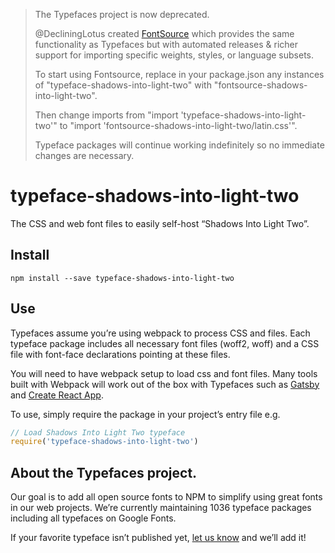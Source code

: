 >The Typefaces project is now deprecated.
>
>@DecliningLotus created
[FontSource](https://github.com/fontsource/fontsource) which provides the
same functionality as Typefaces but with automated releases & richer
support for importing specific weights, styles, or language subsets.
>
>To start using Fontsource, replace in your package.json any instances of
"typeface-shadows-into-light-two" with "fontsource-shadows-into-light-two".
>
> Then change imports from "import 'typeface-shadows-into-light-two'" to "import 'fontsource-shadows-into-light-two/latin.css'".
>
>Typeface packages will continue working indefinitely so no immediate
>changes are necessary.

# typeface-shadows-into-light-two

The CSS and web font files to easily self-host “Shadows Into Light Two”.

## Install

`npm install --save typeface-shadows-into-light-two`

## Use

Typefaces assume you’re using webpack to process CSS and files. Each typeface
package includes all necessary font files (woff2, woff) and a CSS file with
font-face declarations pointing at these files.

You will need to have webpack setup to load css and font files. Many tools built
with Webpack will work out of the box with Typefaces such as [Gatsby](https://github.com/gatsbyjs/gatsby)
and [Create React App](https://github.com/facebookincubator/create-react-app).

To use, simply require the package in your project’s entry file e.g.

```javascript
// Load Shadows Into Light Two typeface
require('typeface-shadows-into-light-two')
```

## About the Typefaces project.

Our goal is to add all open source fonts to NPM to simplify using great fonts in
our web projects. We’re currently maintaining 1036 typeface packages
including all typefaces on Google Fonts.

If your favorite typeface isn’t published yet, [let us know](https://github.com/KyleAMathews/typefaces)
and we’ll add it!
